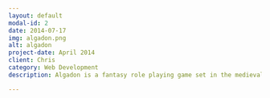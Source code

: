 ```yaml
---
layout: default
modal-id: 2
date: 2014-07-17
img: algadon.png
alt: algadon
project-date: April 2014
client: Chris
category: Web Development
description: Algadon is a fantasy role playing game set in the medieval land of Algadon. The free online (web browser-based) game allows players to explore the land, perform quests, battle monsters and other ferocious beasts, fight other players, place a bounty on another player, and attempt elite missions. As a dragon, orc, elf, dwarf, mage, mystic warrior, elemental forest princess, archer, sorcerer, sorceress, assassin, barbarian, realm defender, knight, or merchant, you can buy weapons, armor, food, and potions to help in advancing levels, training to become stronger, and performing quests. Players can also join a clan with friends (optional), send private messages to one another, or post public messages on another player's profile. As you advance through the game, additional quests, weapons, armor, and more become available to you.

---
```

